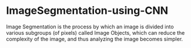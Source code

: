 # ImageSegmentation-using-CNN

Image Segmentation is the process by which an image is divided into various subgroups (of pixels) called Image Objects, which can reduce the complexity of the image, and thus analyzing the image becomes simpler.
